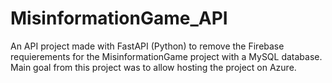 # MisinformationGame_API
An API project made with FastAPI (Python) to remove the Firebase requierements for the MisinformationGame project with a MySQL database. Main goal from this project was to allow hosting the project on Azure.
